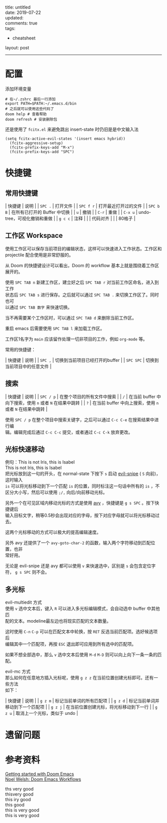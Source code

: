 title: untitled  
date: 2019-07-22  
updated:  
comments: true  
tags:  

-   cheatsheet

layout: post  

---


# 配置

添加环境变量  

```shell
# 在~/.zshrc 最后一行添加
export PATH=$PATH:~/.emacs.d/bin
# 之后就可以使用这些代码了
doom help # 查看帮助
doom refresh # 安装删除包
```

还是使用了 `fcitx.el` 来避免跳出 insert-state 时仍旧是是中文输入法  

```emacs
(setq fcitx-active-evil-states '(insert emacs hybrid))
  (fcitx-aggressive-setup)
  (fcitx-prefix-keys-add "M-x")
  (fcitx-prefix-keys-add "SPC")
```


# 快捷键


## 常用快捷键

| 快捷键    | 说明               |
| `SPC .`   | 打开文件           |
| `SPC f r` | 打开最近打开过的文件 |
| `SPC b B` | 在所有已打开的 Buffer 中切换 |
| `u`       | 撤销               |
| `C-r`     | 重做               |
| `C-x u`   | undo-tree，可视化撤销和重做 |
| `g c c`   | 注释               |
|           | 代码对齐           |
|           | 80格子             |


## 工作区 Workspace

使用工作区可以保存当前项目的编辑状态，这样可以快速进入工作状态。工作区和  
projectile 配合使用是非常舒服的。  

从 Doom 的快捷键设计可以看出，Doom 的 workflow 基本上就是围绕着工作区展开的。  

使用 `SPC TAB n` 新建工作区，建立好之后 `SPC TAB r` 对当前工作区命名，进入到工作  
状态后 `SPC TAB s` 进行保存。之后就可以通过 `SPC TAB .` 来切换工作区了。同时也可  
以通过 `SPC TAB 数字` 来快速切换。  

当不再需要某个工作区时，可以通过 `SPC TAB d` 来删除当前工作区。  

重启 emacs 后需要使用 `SPC TAB l` 来加载工作区。  

工作区1名字为 `main` 应该留作处理一切非项目的工作，例如 `org-mode` 等。  

常用的快捷键：  

| 快捷键    | 说明               |
| `SPC ,`   | 切换到当前项目已经打开的buffer |
| `SPC SPC` | 切换到当前项目中的任意文件 |


## 搜索

| 快捷键    | 说明                                  |
| `SPC / p` | 在整个项目的所有文件中搜索            |
| `/`       | 在当前 buffer 中向下搜索，使用 `n` 或者 `N` 在结果中跳转 |
| `?`       | 在当前 buffer 中向上搜索，使用 `n` 或者 `N` 在结果中跳转 |

使用 `SPC / p` 在整个项目中搜索关键字，之后可以通过 `C-c C-e` 在搜索结果中进行编  
辑。编辑完成后通过 `C-c C-c` 提交，或者通过 `C-c C-k` 放弃更改。  


## 光标快速移动

例句：This is not Iris, this is Isabel  
This is not Iris, this is Isabel  
把光标放到这一句的开头，在 normal-state 下按下 `s` 启动 [evil-snipe](https://github.com/hlissner/evil-snipe) ( `S` 向前)，这时输入  
`is` 可以将光标移动到下一个匹配 `is` 的位置，同时标注这一句话中所有的 `is` ，不  
区分大小写，然后可以使用 `;/,` 向后/向前移动光标。  

另外一个在可见区域内移动光标的方式是使用 [avy](https://github.com/abo-abo/avy) ，快捷键是 `g s SPC` 。按下快捷键后  
输入目标文字，稍等0.5秒会出现对应的字母，按下对应字母就可以将光标移动过去。  

这两个光标移动的方式可以极大的提高编辑速度。  

另外 avy 还提供了一个 `avy-goto-char-2` 的函数，输入两个字符移动到匹配位置，也非  
常好用。  

无论是 evil-snipe 还是 avy 都可以使用 `v` 来快速选中，区别是 `s` 会包含定位字  
符， `g s SPC` 则不会。  


## 多光标

evil-multiedit 方式  
使用 `v` 选中文本后，键入 `R` 可以进入多光标编辑模式，会自动选中 buffer 中其他匹  
配的文本。modeline最左边也将现实匹配的文本数量。  

这时使用 `C-n` `C-p` 可以在匹配文本中轮换，按 `RET` 反选当前匹配项。选好候选项后  
编辑其中一个匹配项，再按 `ESC` 退出即可应用到所有选中的匹配项。  

如果不想全部选中，那么 `v` 选中文本后使用 `M-d` `M-D` 则可以向上向下一条一条的匹  
配。  

evil-mc 方式  
那么如何在任意地方插入光标呢，使用 `g z z` 在当前位置创建光标即可。还有一些方法  
如下：  

| 快捷键  | 说明                |
| `g z m` | 标记当前单词的所有匹配项 |
| `g z d` | 标记当前单词并移动到下一个匹配项 |
| `g z j` | 在当前位置创建光标，将光标移动到下一行 |
| `g z u` | 取消上一个光标，类似于 undo |


# 遗留问题


# 参考资料

[Getting started with Doom Emacs](https://medium.com/@aria_39488/getting-started-with-doom-emacs-a-great-transition-from-vim-to-emacs-9bab8e0d8458)  
[Noel Welsh: Doom Emacs Workflows](https://noelwelsh.com/posts/2019-01-10-doom-emacs.html)  

ths very good  
thisvery good  
this iry good  
this good  
this is very good  
this is very good
